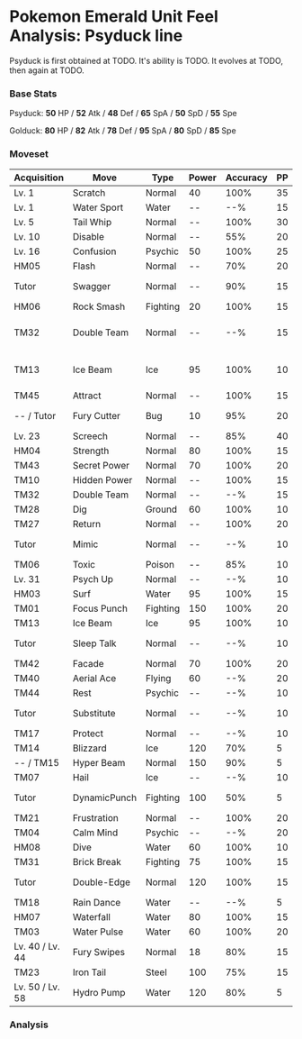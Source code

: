 # Pokemon Emerald Unit Feel Analysis: Psyduck line

Psyduck is first obtained at TODO. It's ability is TODO. It evolves at TODO, then again at TODO.

### Base Stats

Psyduck: **50** HP / **52** Atk / **48** Def / **65** SpA / **50** SpD / **55** Spe

Golduck: **80** HP / **82** Atk / **78** Def / **95** SpA / **80** SpD / **85** Spe

### Moveset

|Acquisition    |Move        |Type    |Power|Accuracy|PP |Notes                    |
|---            |---         |---     |---  |---     |---|---                      |
|Lv. 1          |Scratch     |Normal  |40   |100%    |35 |                         |
|Lv. 1          |Water Sport |Water   |--   |--%     |15 |                         |
|Lv. 5          |Tail Whip   |Normal  |--   |100%    |30 |                         |
|Lv. 10         |Disable     |Normal  |--   |55%     |20 |                         |
|Lv. 16         |Confusion   |Psychic |50   |100%    |25 |                         |
|HM05           |Flash       |Normal  |--   |70%     |20 |                         |
|Tutor          |Swagger     |Normal  |--   |90%     |15 |Emerald only             |
|HM06           |Rock Smash  |Fighting|20   |100%    |15 |                         |
|TM32           |Double Team |Normal  |--   |--%     |15 |Buy at Game Corner       |
|TM13           |Ice Beam    |Ice     |95   |100%    |10 |Buy at Game Corner       |
|TM45           |Attract     |Normal  |--   |100%    |15 |                         |
|-- / Tutor     |Fury Cutter |Bug     |10   |95%     |20 |Emerald only             |
|Lv. 23         |Screech     |Normal  |--   |85%     |40 |                         |
|HM04           |Strength    |Normal  |80   |100%    |15 |                         |
|TM43           |Secret Power|Normal  |70   |100%    |20 |                         |
|TM10           |Hidden Power|Normal  |--   |100%    |15 |                         |
|TM32           |Double Team |Normal  |--   |--%     |15 |                         |
|TM28           |Dig         |Ground  |60   |100%    |10 |                         |
|TM27           |Return      |Normal  |--   |100%    |20 |                         |
|Tutor          |Mimic       |Normal  |--   |--%     |10 |Emerald only             |
|TM06           |Toxic       |Poison  |--   |85%     |10 |                         |
|Lv. 31         |Psych Up    |Normal  |--   |--%     |10 |                         |
|HM03           |Surf        |Water   |95   |100%    |15 |                         |
|TM01           |Focus Punch |Fighting|150  |100%    |20 |                         |
|TM13           |Ice Beam    |Ice     |95   |100%    |10 |                         |
|Tutor          |Sleep Talk  |Normal  |--   |--%     |10 |Emerald only             |
|TM42           |Facade      |Normal  |70   |100%    |20 |                         |
|TM40           |Aerial Ace  |Flying  |60   |--%     |20 |                         |
|TM44           |Rest        |Psychic |--   |--%     |10 |                         |
|Tutor          |Substitute  |Normal  |--   |--%     |10 |Emerald only             |
|TM17           |Protect     |Normal  |--   |--%     |10 |                         |
|TM14           |Blizzard    |Ice     |120  |70%     |5  |                         |
|-- / TM15      |Hyper Beam  |Normal  |150  |90%     |5  |                         |
|TM07           |Hail        |Ice     |--   |--%     |10 |                         |
|Tutor          |DynamicPunch|Fighting|100  |50%     |5  |Emerald only             |
|TM21           |Frustration |Normal  |--   |100%    |20 |                         |
|TM04           |Calm Mind   |Psychic |--   |--%     |20 |                         |
|HM08           |Dive        |Water   |60   |100%    |10 |                         |
|TM31           |Brick Break |Fighting|75   |100%    |15 |                         |
|Tutor          |Double-Edge |Normal  |120  |100%    |15 |Emerald only             |
|TM18           |Rain Dance  |Water   |--   |--%     |5  |                         |
|HM07           |Waterfall   |Water   |80   |100%    |15 |                         |
|TM03           |Water Pulse |Water   |60   |100%    |20 |                         |
|Lv. 40 / Lv. 44|Fury Swipes |Normal  |18   |80%     |15 |                         |
|TM23           |Iron Tail   |Steel   |100  |75%     |15 |                         |
|Lv. 50 / Lv. 58|Hydro Pump  |Water   |120  |80%     |5  |                         |

### Analysis